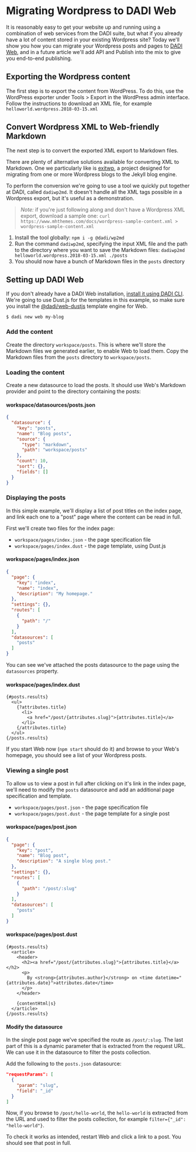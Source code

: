 # Migrating Wordpress to DADI Web

It is reasonably easy to get your website up and running using a combination of web services from the DADI suite, but what if you already have a lot of content stored in your existing Wordpress site? Today we'll show you how you can migrate your Wordpress posts and pages to [DADI Web](https://github.com/dadi/web), and in a future article we'll add API and Publish into the mix to give you end-to-end publishing.

## Exporting the Wordpress content

The first step is to export the content from WordPress. To do this, use the WordPress exporter under Tools > Export in the WordPress admin interface. Follow the instructions to download an XML file, for example `helloworld.wordpress.2018-03-15.xml`

## Convert Wordpress XML to Web-friendly Markdown

The next step is to convert the exported XML export to Markdown files.

There are plenty of alternative solutions available for converting XML to Markdown. One we particularly like is [exitwp](https://github.com/thomasf/exitwp), a project designed for migrating from one or more Wordpress blogs to the Jekyll blog engine.

To perform the conversion we're going to use a tool we quickly put together at DADI, called `dadiwp2md`. It doesn't handle all the XML tags possible in a Wordpress export, but it's useful as a demonstration.

> *Note:* if you're just following along and don't have a Wordpress XML export, download a sample one:
> `curl https://www.mhthemes.com/docs/wordpress-sample-content.xml > wordpress-sample-content.xml`

1. Install the tool globally: `npm i -g @dadi/wp2md`
2. Run the command `dadiwp2md`, specifying the input XML file and the path to the directory where you want to save the Markdown files: `dadiwp2md helloworld.wordpress.2018-03-15.xml ./posts`
3. You should now have a bunch of Markdown files in the `posts` directory

## Setting up DADI Web

If you don't already have a DADI Web installation, [install it using DADI CLI](https://forum.dadi.tech/topic/5/installing-web-using-dadi-cli). We're going to use Dust.js for the templates in this example, so make sure you install the [@dadi/web-dustjs](https://www.npmjs.com/package/@dadi/web-dustjs) template engine for Web.

```
$ dadi new web my-blog
```

### Add the content 

Create the directory `workspace/posts`. This is where we'll store the Markdown files we generated earlier, to enable Web to load them. Copy the Markdown files from the `posts` directory to `workspace/posts`.

### Loading the content

Create a new datasource to load the posts. It should use Web's Markdown provider and point to the directory containing the posts:

#### workspace/datasources/posts.json

```json
{
  "datasource": {
    "key": "posts",
    "name": "Blog posts",
    "source": {
      "type": "markdown",
      "path": "workspace/posts"
    },
    "count": 10,
    "sort": {},
    "fields": []
  }
}
```

### Displaying the posts

In this simple example, we'll display a list of post titles on the index page, and link each one to a "post" page where the content can be read in full.

First we'll create two files for the index page:

* `workspace/pages/index.json` - the page specification file
* `workspace/pages/index.dust` - the page template, using Dust.js

#### workspace/pages/index.json

```json
{
  "page": {
    "key": "index",
    "name": "index",
    "description": "My homepage."
  },
  "settings": {},
  "routes": [
    {
      "path": "/"
    }
  ],
  "datasources": [
    "posts"
  ]
}
```
You can see we've attached the posts datasource to the page using the `datasources` property.

#### workspace/pages/index.dust

```htmlmixed=
{#posts.results}
  <ul>
    {?attributes.title}
      <li>
        <a href="/post/{attributes.slug}">{attributes.title}</a>
      </li>
    {/attributes.title}
  </ul>
{/posts.results}
```

If you start Web now (`npm start` should do it) and browse to your Web's homepage, you should see a list of your Wordpress posts. 

### Viewing a single post

To allow us to view a post in full after clicking on it's link in the index page, we'll need to modify the `posts` datasource and add an additional page specification and template.

* `workspace/pages/post.json` - the page specification file
* `workspace/pages/post.dust` - the page template for a single post

#### workspace/pages/post.json

```json
{
  "page": {
    "key": "post",
    "name": "Blog post",
    "description": "A single blog post."
  },
  "settings": {},
  "routes": [
    {
      "path": "/post/:slug"
    }
  ],
  "datasources": [
    "posts"
  ]
}
```

#### workspace/pages/post.dust

```=
{#posts.results}
  <article>
    <header>
      <h2><a href="/post/{attributes.slug}">{attributes.title}</a></h2>
      <p>
        By <strong>{attributes.author}</strong> on <time datetime="{attributes.date}">attributes.date</time>
      </p>
    </header>

    {contentHtml|s}
  </article>
{/posts.results}
```

#### Modify the datasource

In the single post page we've specified the route as `/post/:slug`. The last part of this is a dynamic parameter that is extracted from the request URL. We can use it in the datasource to filter the posts collection. 

Add the following to the `posts.json` datasource:

```json
"requestParams": [
  {
    "param": "slug",
    "field": "_id"
  }
]
```

Now, if you browse to `/post/hello-world`, the `hello-world` is extracted from the URL and used to filter the posts collection, for example `filter={"_id": "hello-world"}`.


To check it works as intended, restart Web and click a link to a post. You should see that post in full.